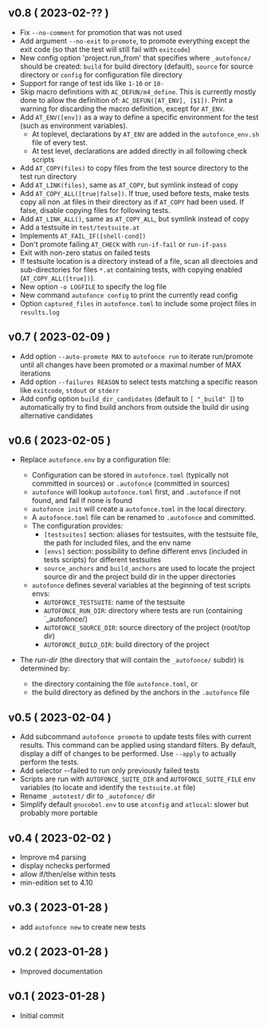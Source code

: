 
## v0.8 ( 2023-02-?? )

* Fix `--no-comment` for promotion that was not used
* Add argument `--no-exit` to `promote`, to promote everything except the
  exit code (so that the test will still fail with `exitcode`)
* New config option 'project.run_from' that specifies where `_autofonce/`
  should be created: `build` for build directory (default), `source` for
  source directory or `config` for configuration file directory
* Support for range of test ids like `1-10` or `10-`
* Skip macro definitions with `AC_DEFUN/m4_define`. This is currently
  mostly done to allow the definition of: `AC_DEFUN([AT_ENV],
  [$1])`. Print a warning for discarding the macro definition, except
  for `AT_ENV`.
* Add `AT_ENV([env])` as a way to define a specific environment for the test
  (such as environment variables).
  * At toplevel, declarations by `AT_ENV` are added in the `autofonce_env.sh`
    file of every test.
  * At test level, declarations are added directly in all following
    check scripts
* Add `AT_COPY(files)` to copy files from the test source directory to the
    test run directory
* Add `AT_LINK(files)`, same as `AT_COPY`, but symlink instead of copy
* Add `AT_COPY_ALL([true|false])`. If true, used before tests, make tests
  copy all non .at files in their directory as if `AT_COPY` had been used.
  If false, disable copying files for following tests.
* Add `AT_LINK_ALL()`, same as `AT_COPY_ALL`, but symlink instead of copy
* Add a testsuite in `test/testsuite.at`
* Implements `AT_FAIL_IF([shell-cond])`
* Don't promote failing `AT_CHECK` with `run-if-fail` or `run-if-pass`
* Exit with non-zero status on failed tests
* If testsuite location is a directory instead of a file, scan all directoies
  and sub-directories for files `*.at` containing tests, with copying enabled
  (`AT_COPY_ALL([true])`).
* New option `-o LOGFILE` to specify the log file
* New command `autofonce config` to print the currently read config
* Option `captured_files` in `autofonce.toml` to include some project files
  in `results.log`

## v0.7 ( 2023-02-09 )

* Add option `--auto-promote MAX` to `autofonce run` to iterate
  run/promote until all changes have been promoted or a maximal number of
  MAX iterations
* Add option `--failures REASON` to select tests matching a specific reason
  like `exitcode`, `stdout` or `stderr`
* Add config option `build_dir_candidates` (default to `[ "_build" ]`) to
  automatically try to find build anchors from outside the build dir
  using alternative candidates

## v0.6 ( 2023-02-05 )

* Replace `autofonce.env` by a configuration file:

  * Configuration can be stored in `autofonce.toml` (typically not committed in
    sources) or `.autofonce` (committed in sources)
  * `autofonce` will lookup `autofonce.toml` first, and `.autofonce` if not
    found, and fail if none is found
  * `autofonce init` will create a `autofonce.toml` in the local directory.
  * A `autofonce.toml` file can be renamed to `.autofonce` and committed.
  * The configuration provides:
    * `[testsuites]` section: aliases for testsuites, with the testsuite file,
      the path for included files, and the env name
    * `[envs]` section: possibility to define different envs (included in tests
      scripts) for different testsuites
    * `source_anchors` and `build_anchors` are used to locate the project source
      dir and the project build dir in the upper directories
  * `autofonce` defines several variables at the beginning of test scripts envs:
    * `AUTOFONCE_TESTSUITE`: name of the testsuite
    * `AUTOFONCE_RUN_DIR`: directory where tests are run (containing `_autofonce/)
    * `AUTOFONCE_SOURCE_DIR`: source directory of the project (root/top dir)
    * `AUTOFONCE_BUILD_DIR`: build directory of the project

* The *run-dir* (the directory that will contain the `_autofonce/` subdir) is
  determined by:
  * the directory containing the file `autofonce.toml`, or
  * the build directory as defined by the anchors in the `.autofonce` file


## v0.5 ( 2023-02-04 )

* Add subcommand `autofonce promote` to update tests files with current
  results. This command can be applied using standard filters. By default,
  display a diff of changes to be performed. Use `--apply` to actually
  perform the tests.
* Add selector --failed to run only previously failed tests
* Scripts are run with `AUTOFONCE_SUITE_DIR` and `AUTOFONCE_SUITE_FILE`
   env variables (to locate and identify the `testsuite.at` file)
* Rename `_autotest/` dir to `_autofonce/` dir
* Simplify default `gnucobol.env` to use `atconfig` and `atlocal`: slower
   but probably more portable

## v0.4 ( 2023-02-02 )

* Improve m4 parsing
* display nchecks performed
* allow if/then/else within tests
* min-edition set to 4.10

## v0.3 ( 2023-01-28 )

* add `autofonce new` to create new tests

## v0.2 ( 2023-01-28 )

* Improved documentation

## v0.1 ( 2023-01-28 )

* Initial commit

